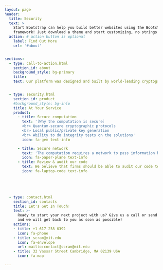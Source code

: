 ```yaml
---
layout: page
header:
  title: Security
  text: >
    Start Bootstrap can help you build better websites using the Bootstrap
    framework! Just download a theme and start customizing, no strings attached!
  action: # action button is optional
    label: Find Out More
    url: '#about'


sections:
  - type: call-to-action.html
    section_id: about
    background_style: bg-primary
    title: 
    text: Our platform was designed and built by world-leading cryptographers and security specialists because we believe that often the most valuable data is too sensitive to disclose.     


  - type: security.html
    section_id: product
    #background_style: bg-info
    title: At Your Service
    product:
      - title: Secure computation
        text: '[Why the computation is secure]
		<br> Quantum-secure cryptographic protocols
		<br> Local public/private key generation
		<br> Ability to do integrity tests on the solutions'
        icon: fa-gem text-info

      - title: Secure network 
        text: 'The computation requires a network to pass information back and forth to perform the operations on the encrypted data. The only data ever transmitted over the network is either strongly encrypted or is the public key of the clients, which can only be used to encrypt data, not decrypt it. The network uses TLS (Transport Layer Security) for a second layer of encryption to protect the encrypted data in transit. We take additional measures to ensure the security of the network and your data. '
        icon: fa-paper-plane text-info
      - title: Review & audit our code 
        text: We believe that firms should be able to audit our code to ensure that their data is handled correctly and safely, so <a href="https://github.com/CSAIL/ipri-scram" target="_blank">we publish the source code</a>
        icon: fa-laptop-code text-info

     



  - type: contact.html
    section_id: contacts
    title: Let's Get In Touch!
    text: >-
      Ready to start your next project with us? Give us a call or send us an email
      and we will get back to you as soon as possible!
    actions:
    - title: +1 617 258 6392
      icon: fa-phone
    - title: scram@mit.edu
      icon: fa-envelope
      url: mailto:contact@scram@mit.edu
    - title: 32 Vassar Street Cambridge, MA 02139 USA
      icon: fa-map

---
```

